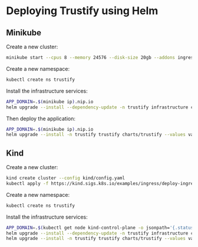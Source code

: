 # Deploying Trustify using Helm

## Minikube

Create a new cluster:

```bash
minikube start --cpus 8 --memory 24576 --disk-size 20gb --addons ingress,dashboard
```

Create a new namespace:

```bash
kubectl create ns trustify
```

Install the infrastructure services:

```bash
APP_DOMAIN=.$(minikube ip).nip.io
helm upgrade --install --dependency-update -n trustify infrastructure charts/trustify-infrastructure --values values-minikube.yaml --set-string keycloak.ingress.hostname=sso$APP_DOMAIN --set-string appDomain=$APP_DOMAIN
```

Then deploy the application:

```bash
APP_DOMAIN=.$(minikube ip).nip.io
helm upgrade --install -n trustify trustify charts/trustify --values values-minikube.yaml --set-string appDomain=$APP_DOMAIN
```

## Kind

Create a new cluster:

```bash
kind create cluster --config kind/config.yaml
kubectl apply -f https://kind.sigs.k8s.io/examples/ingress/deploy-ingress-nginx.yaml
```

Create a new namespace:

```bash
kubectl create ns trustify
```

Install the infrastructure services:

```bash
APP_DOMAIN=.$(kubectl get node kind-control-plane -o jsonpath='{.status.addresses[?(@.type == "InternalIP")].address}' | awk '// { print $1 }').nip.io
helm upgrade --install --dependency-update -n trustify infrastructure charts/trustify-infrastructure --values values-minikube.yaml --set-string keycloak.ingress.hostname=sso$APP_DOMAIN --set-string appDomain=$APP_DOMAIN
helm upgrade --install -n trustify trustify charts/trustify --values values-minikube.yaml --set-string appDomain=$APP_DOMAIN
```
